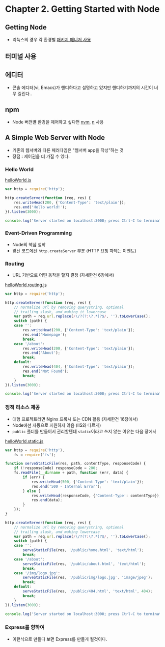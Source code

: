 # Chapter 2. Getting Started with Node

## Getting Node
- 리눅스의 경우 각 환경별 [패키지 메니저 사용](https://github.com/joyent/node/wiki/Installing-Node.js-via-package-manager)

## 터미널 사용

## 에디터
- 콘솔 에디터(vi, Emacs)가 핸디하다고 설명하고 있지만 핸디하기까지의 시간이 너무 걸린다..

## npm
- Node 버전별 환경을 제어하고 싶다면 [nvm](https://github.com/creationix/nvm), [n](https://github.com/tj/n) 사용

## A Simple Web Server with Node
- 기존의 웹서버와 다른 페러다임은 "웹서버 app을 작성"하는 것
- 장점 : 제어권을 더 가질 수 있다.

### Hello World

[helloWorld.js](/examples/helloWorld.js)

```javascript
var http = require('http');

http.createServer(function (req, res) {
    res.writeHead(200, {'Content-Type': 'text/plain'});
    res.end('Hello world!');
}).listen(3000);

console.log('Server started on localhost:3000; press Ctrl-C to terminate....');
```

### Event-Driven Programming
- Node의 핵심 철학
- 앞선 코드에선 <code>http.createServer</code> 부분 (HTTP 요청 자체는 이벤트)

### Routing
- URL 기반으로 어떤 동작을 할지 결정 (자세한건 6장에서)

[helloWorld.routing.js](/examples/helloWorld.routing.js)

```javascript
var http = require('http');

http.createServer(function (req, res) {
    // normalize url by removing querystring, optional
    // trailing slash, and making it lowercase
    var path = req.url.replace(/\/?(?:\?.*)?$/, '').toLowerCase();
    switch (path) {
    case '':
        res.writeHead(200, {'Content-Type': 'text/plain'});
        res.end('Homepage');
        break;
    case '/about':
        res.writeHead(200, {'Content-Type': 'text/plain'});
        res.end('About');
        break;
    default:
        res.writeHead(404, {'Content-Type': 'text/plain'});
        res.end('Not Found');
        break;
    }
}).listen(3000);

console.log('Server started on localhost:3000; press Ctrl-C to terminate....');
```

### 정적 리소스 제공
- 대형 프로젝트라면 Nginx 프록시 또는 CDN 활용 (자세한건 16장에서)
- Node에선 자동으로 지원하지 않음 (IIS와 다르게)
- <code>public</code> 폴더를 만들어서 관리할텐데 <code>static</code>이라고 쓰지 않는 이유는 다음 장에서

[helloWorld.static.js](/examples/helloWorld.static.js)

```javascript
var http = require('http'),
    fs = require('fs');

function serveStaticFile(res, path, contentType, responseCode) {
    if (!responseCode) responseCode = 200;
    fs.readFile(__dirname + path, function (err, data) {
        if (err) {
            res.writeHead(500, {'Content-Type': 'text/plain'});
            res.end('500 - Internal Error');
        } else {
            res.writeHead(responseCode, {'Content-Type': contentType});
            res.end(data);
        }
    });
}

http.createServer(function (req, res) {
    // normalize url by removing querystring, optional
    // trailing slash, and making lowercase
    var path = req.url.replace(/\/?(?:\?.*)?$/, '').toLowerCase();
    switch (path) {
    case '':
        serveStaticFile(res, '/public/home.html', 'text/html');
        break;
    case '/about':
        serveStaticFile(res, '/public/about.html', 'text/html');
        break;
    case '/img/logo.jpg':
        serveStaticFile(res, '/public/img/logo.jpg', 'image/jpeg');
        break;
    default:
        serveStaticFile(res, '/public/404.html', 'text/html', 404);
        break;
    }
}).listen(3000);

console.log('Server started on localhost:3000; press Ctrl-C to terminate....');
```

### Express를 향하여
- 이런식으로 만들다 보면 Express를 만들게 될것이다.
